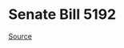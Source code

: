 # Senate Bill 5192

[Source](http://lawfilesext.leg.wa.gov/biennium/2023-24/Pdf/Bills/Senate%20Bills/5192.pdf)